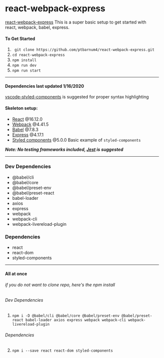# react-webpack-express
[react-webpack-express](https://ptbarnum4.github.io/react-webpack-express/)
This is a super basic setup to get started with react, webpack, babel, express.
#### To Get Started
1. ` git clone https://github.com/ptbarnum4/react-webpack-express.git`
2. `cd react-webpack-express`
3. `npm install`
4. `npm run dev`
5. `npm run start`
***
#### Dependencies last updated 1/16/2020
[vscode-styled-components](https://marketplace.visualstudio.com/items?itemName=jpoissonnier.vscode-styled-components) is suggested for proper syntax highlighting


#### Skeleton setup:
- [React](https://reactjs.org/) @16.12.0
- [Webpack](https://webpack.js.org/) @4.41.5
- [Babel](https://babeljs.io/) @7.8.3
- [Express](https://expressjs.com/en/4x/api.html) @4.17.1
- [Styled components](https://styled-components.com/) @5.0.0
Basic example of `styled-components`


***Note: No testing frameworks included, [Jest](https://jestjs.io/docs/en/getting-started) is suggested***

***
### Dev Dependencies
- @babel/cli
- @babel/core
- @babel/preset-env
- @babel/preset-react
- babel-loader
- axios
- express
- webpack
- webpack-cli
- webpack-livereload-plugin
### Dependencies
- react
- react-dom
- styled-components

***
#### All at once
###### if you do not want to clone repo, here's the npm install
###### Dev Dependencies
1. `npm i -D @babel/cli @babel/core @babel/preset-env @babel/preset-react babel-loader axios express webpack webpack-cli webpack-livereload-plugin`
###### Dependencies
2. `npm i --save react react-dom styled-components`
